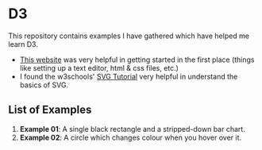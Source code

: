 # D3
This repository contains examples I have gathered which have helped me learn D3.

- [This website](http://www.jeromecukier.net/blog/2012/09/04/getting-to-hello-world-with-d3/) was very helpful in getting started in the first place (things like setting up a text editor, html & css files, etc.)
- I found the w3schools' [SVG Tutorial](http://www.w3schools.com/svg/) very helpful in understand the basics of SVG.

## List of Examples

1. **Example 01**: A single black rectangle and a stripped-down bar chart.
2. **Example 02**: A circle which changes colour when you hover over it.